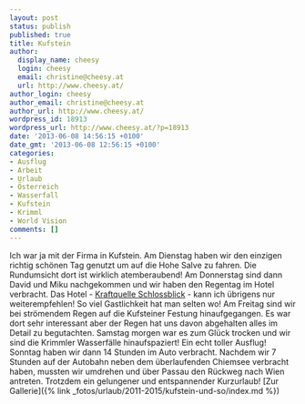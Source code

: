 ```yaml
---
layout: post
status: publish
published: true
title: Kufstein
author:
  display_name: cheesy
  login: cheesy
  email: christine@cheesy.at
  url: http://www.cheesy.at/
author_login: cheesy
author_email: christine@cheesy.at
author_url: http://www.cheesy.at/
wordpress_id: 18913
wordpress_url: http://www.cheesy.at/?p=18913
date: '2013-06-08 14:56:15 +0100'
date_gmt: '2013-06-08 12:56:15 +0100'
categories:
- Ausflug
- Arbeit
- Urlaub
- Österreich
- Wasserfall
- Kufstein
- Krimml
- World Vision
comments: []
---
```

Ich war ja mit der Firma in Kufstein. Am Dienstag haben wir den einzigen richtig schönen Tag genutzt um auf die Hohe Salve zu fahren. Die Rundumsicht dort ist wirklich atemberaubend! Am Donnerstag sind dann David und Miku nachgekommen und wir haben den Regentag im Hotel verbracht. Das Hotel - [Kraftquelle Schlossblick](http://schlossblick.at/) - kann ich übrigens nur weiterempfehlen! So viel Gastlichkeit hat man selten wo!
Am Freitag sind wir bei strömendem Regen auf die Kufsteiner Festung hinaufgegangen. Es war dort sehr interessant aber der Regen hat uns davon abgehalten alles im Detail zu begutachten.
Samstag morgen war es zum Glück trocken und wir sind die Krimmler Wasserfälle hinaufspaziert! Ein echt toller Ausflug!
Sonntag haben wir dann 14 Stunden im Auto verbracht. Nachdem wir 7 Stunden auf der Autobahn neben dem überlaufenden Chiemsee verbracht haben, mussten wir umdrehen und über Passau den Rückweg nach Wien antreten.
Trotzdem ein gelungener und entspannender Kurzurlaub!
[Zur Gallerie]({% link _fotos/urlaub/2011-2015/kufstein-und-so/index.md %})
